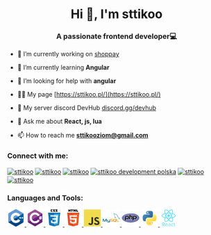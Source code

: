 <h1 align="center">Hi 👋, I'm sttikoo</h1>
<h3 align="center">A passionate frontend developer💻</h3>


- 🔭 I’m currently working on [shoppay](soon)

- 🌱 I’m currently learning **Angular**

- 🤝 I’m looking for help with **angular**

- 👨‍💻 My page [https://sttikoo.pl/](https://sttikoo.pl/)

- 💼 My server discord DevHub [discord.gg/devhub](discord.gg/devhub)

- 💬 Ask me about **React, js, lua**

- 📫 How to reach me **sttikooziom@gmail.com**

<h3 align="left">Connect with me:</h3>
<p align="left">
<a href="https://twitter.com/sttikoo" target="blank"><img align="center" src="https://raw.githubusercontent.com/rahuldkjain/github-profile-readme-generator/master/src/images/icons/Social/twitter.svg" alt="sttikoo" height="30" width="40" /></a>
<a href="https://fb.com/sttikoo" target="blank"><img align="center" src="https://raw.githubusercontent.com/rahuldkjain/github-profile-readme-generator/master/src/images/icons/Social/facebook.svg" alt="sttikoo" height="30" width="40" /></a>
<a href="https://instagram.com/sttikoo" target="blank"><img align="center" src="https://raw.githubusercontent.com/rahuldkjain/github-profile-readme-generator/master/src/images/icons/Social/instagram.svg" alt="sttikoo" height="30" width="40" /></a>
<a href="https://www.youtube.com/c/sttikoo development polska" target="blank"><img align="center" src="https://raw.githubusercontent.com/rahuldkjain/github-profile-readme-generator/master/src/images/icons/Social/youtube.svg" alt="sttikoo development polska" height="30" width="40" /></a>
<a href="https://www.codechef.com/users/sttikoo" target="blank"><img align="center" src="https://cdn.jsdelivr.net/npm/simple-icons@3.1.0/icons/codechef.svg" alt="sttikoo" height="30" width="40" /></a>
<a href="https://discord.gg/sttikoo" target="blank"><img align="center" src="https://raw.githubusercontent.com/rahuldkjain/github-profile-readme-generator/master/src/images/icons/Social/discord.svg" alt="sttikoo" height="30" width="40" /></a>
</p>

<h3 align="left">Languages and Tools:</h3>
<p align="left"> <a href="https://www.w3schools.com/cpp/" target="_blank" rel="noreferrer"> <img src="https://raw.githubusercontent.com/devicons/devicon/master/icons/cplusplus/cplusplus-original.svg" alt="cplusplus" width="40" height="40"/> </a> <a href="https://www.w3schools.com/cs/" target="_blank" rel="noreferrer"> <img src="https://raw.githubusercontent.com/devicons/devicon/master/icons/csharp/csharp-original.svg" alt="csharp" width="40" height="40"/> </a> <a href="https://www.w3schools.com/css/" target="_blank" rel="noreferrer"> <img src="https://raw.githubusercontent.com/devicons/devicon/master/icons/css3/css3-original-wordmark.svg" alt="css3" width="40" height="40"/> </a> <a href="https://www.w3.org/html/" target="_blank" rel="noreferrer"> <img src="https://raw.githubusercontent.com/devicons/devicon/master/icons/html5/html5-original-wordmark.svg" alt="html5" width="40" height="40"/> </a> <a href="https://developer.mozilla.org/en-US/docs/Web/JavaScript" target="_blank" rel="noreferrer"> <img src="https://raw.githubusercontent.com/devicons/devicon/master/icons/javascript/javascript-original.svg" alt="javascript" width="40" height="40"/> </a> <a href="https://www.mysql.com/" target="_blank" rel="noreferrer"> <img src="https://raw.githubusercontent.com/devicons/devicon/master/icons/mysql/mysql-original-wordmark.svg" alt="mysql" width="40" height="40"/> </a> <a href="https://www.php.net" target="_blank" rel="noreferrer"> <img src="https://raw.githubusercontent.com/devicons/devicon/master/icons/php/php-original.svg" alt="php" width="40" height="40"/> </a> <a href="https://www.python.org" target="_blank" rel="noreferrer"> <img src="https://raw.githubusercontent.com/devicons/devicon/master/icons/python/python-original.svg" alt="python" width="40" height="40"/> </a> <a href="https://reactjs.org/" target="_blank" rel="noreferrer"> <img src="https://raw.githubusercontent.com/devicons/devicon/master/icons/react/react-original-wordmark.svg" alt="react" width="40" height="40"/> </a> </p>
